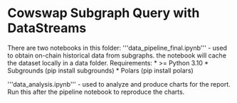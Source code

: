 # Cowswap Subgraph Query with DataStreams

There are two notebooks in this folder:
'''data_pipeline_final.ipynb''' - used to obtain on-chain historical data from subgraphs. the notebook will cache the dataset locally in a data folder.
Requirements:
    * >= Python 3.10
    * Subgrounds (pip install subgrounds)
    * Polars (pip install polars)

'''data_analysis.ipynb''' - used to analyze and produce charts for the report. Run this after the pipeline notebook to reproduce the charts.